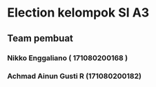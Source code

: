 # Election kelompok SI A3

## Team pembuat

### Nikko Enggaliano ( 171080200168 )
### Achmad Ainun Gusti R (171080200182)
